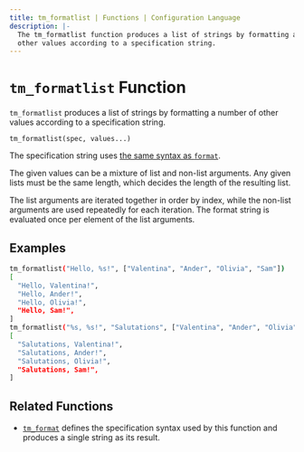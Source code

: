 ```yaml
---
title: tm_formatlist | Functions | Configuration Language
description: |-
  The tm_formatlist function produces a list of strings by formatting a number of
  other values according to a specification string.
---
```


# `tm_formatlist` Function

`tm_formatlist` produces a list of strings by formatting a number of other
values according to a specification string.

```hcl
tm_formatlist(spec, values...)
```

The specification string uses
[the same syntax as `format`](https://developer.hashicorp.com/terraform/language/functions/format#specification-syntax).

The given values can be a mixture of list and non-list arguments. Any given
lists must be the same length, which decides the length of the resulting list.

The list arguments are iterated together in order by index, while the non-list
arguments are used repeatedly for each iteration. The format string is evaluated
once per element of the list arguments.

## Examples

```sh
tm_formatlist("Hello, %s!", ["Valentina", "Ander", "Olivia", "Sam"])
[
  "Hello, Valentina!",
  "Hello, Ander!",
  "Hello, Olivia!",
  "Hello, Sam!",
]
tm_formatlist("%s, %s!", "Salutations", ["Valentina", "Ander", "Olivia", "Sam"])
[
  "Salutations, Valentina!",
  "Salutations, Ander!",
  "Salutations, Olivia!",
  "Salutations, Sam!",
]
```

## Related Functions

* [`tm_format`](./tm_format.md) defines the specification syntax used by this
  function and produces a single string as its result.
